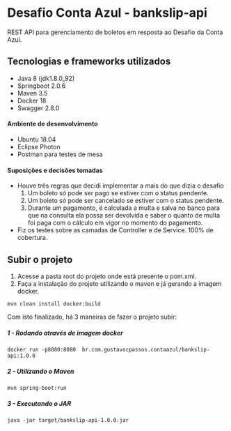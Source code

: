 # Desafio Conta Azul - bankslip-api

REST API para gerenciamento de boletos em resposta ao Desafio da Conta Azul.

## Tecnologias e frameworks utilizados
- Java 8 (jdk1.8.0_92)
- Springboot 2.0.6
- Maven 3.5
- Docker 18
- Swagger 2.8.0 

#### Ambiente de desenvolvimento
- Ubuntu 18.04
- Eclipse Photon
- Postman para testes de mesa

#### Suposições e decisões tomadas
- Houve três regras que decidi implementar a mais do que dizia o desafio
	1. Um boleto só pode ser pago se estiver com o status pendente.
	2. Um boleto só pode ser cancelado se estiver com o status pendente.
	3. Durante um pagamento, é calculada a multa e salva no banco para que na consulta ela possa ser devolvida e saber o quanto de multa foi paga com o cálculo em vigor no momento do pagamento.
- Fiz os testes sobre as camadas de Controller e de Service. 100% de cobertura.

## Subir o projeto

1. Acesse a pasta root do projeto onde está presente o pom.xml.
2. Faça a instalação do projeto utilizando o maven e já gerando a imagem docker.

```
mvn clean install docker:build
```

Com isto finalizado, há 3 maneiras de fazer o projeto subir:

##### 1 - Rodando através de imagem docker
```
docker run -p8080:8080  br.com.gustavocpassos.contaazul/bankslip-api:1.0.0
```

##### 2 - Utilizando o Maven
```
mvn spring-boot:run
```

##### 3 - Executando o JAR
```
java -jar target/bankslip-api-1.0.0.jar
```

